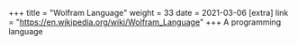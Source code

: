 +++
title = "Wolfram Language"
weight = 33
date = 2021-03-06
[extra]
link = "https://en.wikipedia.org/wiki/Wolfram_Language"
+++
A programming language


